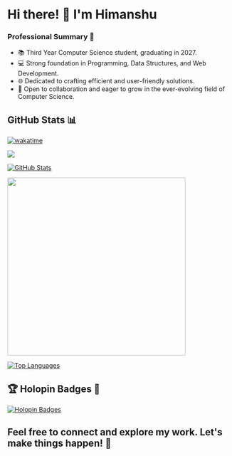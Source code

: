 # Hi there! 👋 I'm Himanshu

### Professional Summary 🚀

- 📚 Third Year Computer Science student, graduating in 2027.
- 💻 Strong foundation in Programming, Data Structures, and Web Development.
- 🌐 Dedicated to crafting efficient and user-friendly solutions.
- 🤝 Open to collaboration and eager to grow in the ever-evolving field of Computer Science.

## GitHub Stats 📊

<p align="center">

[![wakatime](https://wakatime.com/badge/user/c5cdcb76-220d-4e7d-9df4-a954e883d5c0.svg)](https://wakatime.com/@c5cdcb76-220d-4e7d-9df4-a954e883d5c0)

![](https://komarev.com/ghpvc/?username=himanshu561hi&color=green)
  
[![GitHub Stats](https://github-readme-stats.vercel.app/api?username=himanshu560hi&count_private=true&include_all_commits=true&show_icons=true&title_color=007bff&text_color=e7e7e7&icon_color=007bff&bg_color=171c28)](https://github.com/himanshu560hi)

<img src="https://github-readme-streak-stats.herokuapp.com?user=himanshu560hi9&theme=dark" width="400">

[![Top Languages](https://github-readme-stats.vercel.app/api/top-langs/?username=himanshu560hi&layout=compact&title_color=007bff&text_color=e7e7e7&icon_color=007bff&bg_color=171c28)](https://github.com/himanshu560hi)
</p>

## 🏆 Holopin Badges 🌟

[![Holopin Badges](https://holopin.me/himanshu561hi)](https://holopin.io/@himanshu561hi)

## Feel free to connect and explore my work. Let's make things happen! 🚀
